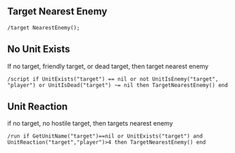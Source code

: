 ## Target Nearest Enemy
```
/target NearestEnemy();
```


## No Unit Exists
If no target, friendly target, or dead target, then target nearest enemy
```
/script if UnitExists("target") == nil or not UnitIsEnemy("target", "player") or UnitIsDead("target") ~= nil then TargetNearestEnemy() end
```


## Unit Reaction
if no target, no hostile target, then targets nearest enemy
```
/run if GetUnitName("target")==nil or UnitExists("target") and UnitReaction("target","player")>4 then TargetNearestEnemy() end
```